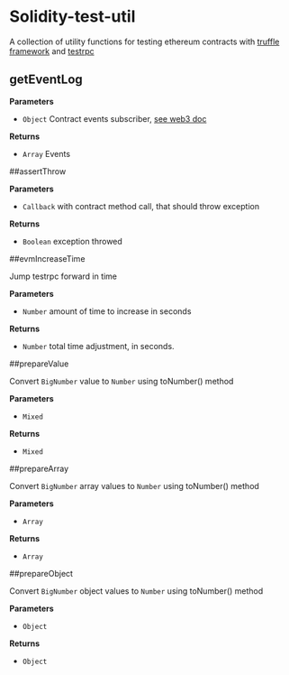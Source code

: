 # Solidity-test-util

A collection of utility functions for testing ethereum contracts with [truffle framework](https://github.com/Consensys/truffle) and [testrpc](https://github.com/ethereumjs/testrpc)

## getEventLog
 
**Parameters**

-   `Object` Contract events subscriber,  [see web3 doc](https://github.com/ethereum/wiki/wiki/JavaScript-API#contract-events)

**Returns**
 
 - `Array`  Events
 
 
##assertThrow

**Parameters**

-   `Callback` with  contract method call, that should throw exception

**Returns**
 
 - `Boolean` exception throwed


##evmIncreaseTime

Jump testrpc forward in time 

**Parameters**

-   `Number` amount of time to increase in seconds

**Returns**
 
 - `Number`  total time adjustment, in seconds.
 
 
 
 ##prepareValue 
   
 Convert `BigNumber` value to `Number` using toNumber() method
   
 **Parameters**
   
 -  `Mixed` 
   
 **Returns**
   
 - `Mixed` 
  
 ##prepareArray 
 
  Convert `BigNumber` array values to `Number` using toNumber() method
    
  **Parameters**
    
  - `Array` 
    
  **Returns**
    
  - `Array` 
   
 ##prepareObject
 
  Convert `BigNumber` object values to `Number` using toNumber() method
    
  **Parameters**
    
  -   `Object` 
    
  **Returns**
    
  - `Object` 